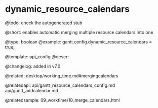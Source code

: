 dynamic_resource_calendars
=============

@todo:
	check the autogenerated stub


@short: enables automatic merging multiple resource calendars into one
	

@type: boolean
@example:
gantt.config.dynamic_resource_calendars = true;

@template:	api_config
@descr:


@changelog: added in v7.0

@related: desktop/working_time.md#mergingcalendars

@relatedapi: api/gantt_resource_calendars_config.md
api/gantt_addcalendar.md

@relatedsample: 09_worktime/10_merge_calendars.html